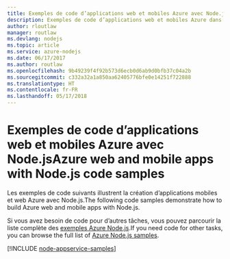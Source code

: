 ```yaml
---
title: Exemples de code d’applications web et mobiles Azure avec Node.js
description: Exemples de code d’applications web et mobiles Azure dans Node.js
author: rloutlaw
manager: routlaw
ms.devlang: nodejs
ms.topic: article
ms.service: azure-nodejs
ms.date: 06/17/2017
ms.author: routlaw
ms.openlocfilehash: 9b49239f4f92b573d6ecb0d6ab9d0bfb37c04a2b
ms.sourcegitcommit: c332a32a1a850aa62405776bfe0e14251f722888
ms.translationtype: HT
ms.contentlocale: fr-FR
ms.lasthandoff: 05/17/2018
---
```

# <a name="azure-web-and-mobile-apps-with-nodejs-code-samples"></a><span data-ttu-id="90809-103">Exemples de code d’applications web et mobiles Azure avec Node.js</span><span class="sxs-lookup"><span data-stu-id="90809-103">Azure web and mobile apps with Node.js code samples</span></span>

<span data-ttu-id="90809-104">Les exemples de code suivants illustrent la création d’applications mobiles et web Azure avec Node.js.</span><span class="sxs-lookup"><span data-stu-id="90809-104">The following code samples demonstrate how to build Azure web and mobile apps with Node.js.</span></span>

<span data-ttu-id="90809-105">Si vous avez besoin de code pour d’autres tâches, vous pouvez parcourir la liste complète des [exemples Azure Node.js](https://azure.microsoft.com/resources/samples/?term=nodejs).</span><span class="sxs-lookup"><span data-stu-id="90809-105">If you need code for other tasks, you can browse the full list of [Azure Node.js samples](https://azure.microsoft.com/resources/samples/?term=nodejs).</span></span>

[!INCLUDE [node-appservice-samples](../docs-ref-conceptual/includes/appservice-samples.md)]